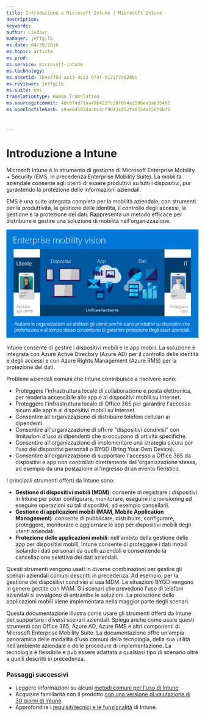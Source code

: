 ```yaml
---
title: Introduzione a Microsoft Intune | Microsoft Intune
description: 
keywords: 
author: Lindavr
manager: jeffgilb
ms.date: 04/28/2016
ms.topic: article
ms.prod: 
ms.service: microsoft-intune
ms.technology: 
ms.assetid: 3b4e778d-ac13-4c23-974f-5122f74626bc
ms.reviewer: jeffgilb
ms.suite: ems
translationtype: Human Translation
ms.sourcegitcommit: 4dc67dd71aa49b4227c30f094a2596ea3ab35492
ms.openlocfilehash: a9ae645034acbc4cf9d43c852fa0554e150f6bf0


---
```


# Introduzione a Intune
Microsoft Intune è lo strumento di gestione di Microsoft Enterprise Mobility + Security (EMS, in precedenza Enterprise Mobility Suite). La mobilità aziendale consente agli utenti di essere produttivi su tutti i dispositivi, pur garantendo la protezione delle informazioni aziendali.  

EMS è una suite integrata completa per la mobilità aziendale, con strumenti per la produttività, la gestione delle identità, il controllo degli accessi, la gestione e la protezione dei dati. Rappresenta un metodo efficace per distribuire e gestire una soluzione di mobilità nell'organizzazione.  

![Immagine della visione della mobilità aziendale](..\media\em-vision.png)

Intune consente di gestire i dispositivi mobili e le app mobili. La soluzione è integrata con Azure Active Directory (Azure AD) per il controllo delle identità e degli accessi e con Azure Rights Management (Azure RMS) per la protezione dei dati.  

Problemi aziendali comuni che Intune contribuisce a risolvere sono:

* Proteggere l'infrastruttura locale di collaborazione e posta elettronica, per renderla accessibile alle app e ai dispositivi mobili su Internet.
* Proteggere l'infrastruttura locale di Office 365 per garantire l'accesso sicuro alle app e ai dispositivi mobili su Internet.
* Consentire all'organizzazione di distribuire telefoni cellulari ai dipendenti.
* Consentire all'organizzazione di offrire "dispositivi condivisi" con limitazioni d'uso ai dipendenti che si occupano di attività specifiche.
* Consentire all'organizzazione di implementare una strategia sicura per l'uso dei dispositivi personali o BYOD (Bring Your Own Device).
* Consentire all'organizzazione di supportare l'accesso a Office 365 da dispositivi e app non controllati direttamente dall'organizzazione stessa, ad esempio da una postazione all'ingresso di un evento fieristico.

I principali strumenti offerti da Intune sono:
* **Gestione di dispositivi mobili (MDM)**: consente di registrare i dispositivi in Intune per poter configurare, monitorare, eseguire il provisioning ed eseguire operazioni su tali dispositivi, ad esempio cancellarli.
* **Gestione di applicazioni mobili (MAM, Mobile Application Management)**: consente di pubblicare, distribuire, configurare, proteggere, monitorare e aggiornare le app per dispositivi mobili degli utenti aziendali.
* **Protezione delle applicazioni mobili**: nell'ambito della gestione delle app per dispositivi mobili, Intune consente di proteggere i dati mobili isolando i dati personali da quelli aziendali e consentendo la cancellazione selettiva dei dati aziendali.

Questi strumenti vengono usati in diverse combinazioni per gestire gli scenari aziendali comuni descritti in precedenza. Ad esempio, per la gestione dei dispositivi condivisi si usa MDM. Le situazioni BYOD vengono in genere gestite con MAM. Gli scenari che prevedono l'uso di telefoni aziendali si avvalgono di entrambe le soluzioni. La protezione delle applicazioni mobili viene implementata nella maggior parte degli scenari.

Questa documentazione illustra come usare gli strumenti offerti da Intune per supportare i diversi scenari aziendali.  Spiega anche come usare questi strumenti con Office 365, Azure AD, Azure RMS e altri componenti di Microsoft Enterprise Mobility Suite. La documentazione offre un'ampia panoramica delle modalità d'uso comuni della tecnologia, della sua utilità nell'ambiente aziendale e delle procedure di implementazione. La tecnologia è flessibile e può essere adattata a qualsiasi tipo di scenario oltre a quelli descritti in precedenza.

### Passaggi successivi
* Leggere informazioni su alcuni [metodi comuni per l'uso di Intune](common-ways-to-use-intune.md).
* Acquisire familiarità con il prodotto [con una versione di valutazione di 30 giorni di Intune](get-started-with-a-30-day-trial-of-microsoft-intune.md).
* Approfondire i [requisiti tecnici e le funzionalità](/intune/get-started/what-to-know-before-you-start-microsoft-intune) di Intune.



<!--HONumber=Jul16_HO3-->


